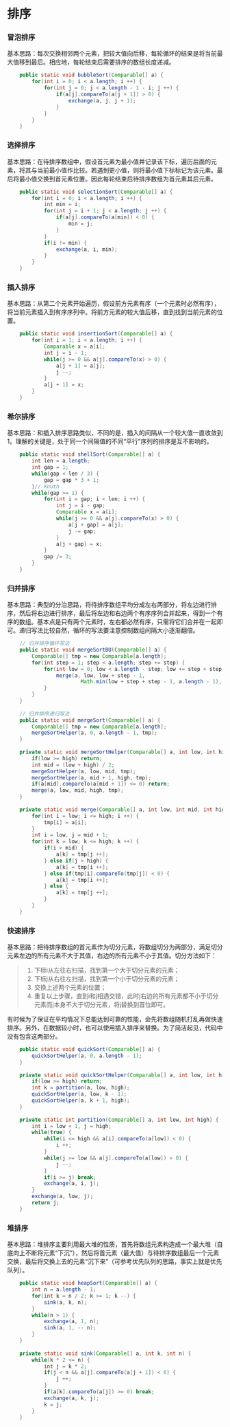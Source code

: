 # 排序

### 冒泡排序
基本思路：每次交换相邻两个元素，把较大值向后移，每轮循环的结果是将当前最大值移到最后。相应地，每轮结束后需要排序的数组长度递减。
```java
    public static void bubbleSort(Comparable[] a) {
        for(int i = 0; i < a.length; i ++) {
            for(int j = 0; j < a.length - 1 - i; j ++) {
                if(a[j].compareTo(a[j + 1]) > 0) {
                    exchange(a, j, j + 1);
                }
            }
        }
    }
```

### 选择排序
基本思路：在待排序数组中，假设首元素为最小值并记录该下标，遍历后面的元素，将其与当前最小值作比较。若遇到更小值，则将最小值下标标记为该元素。最后将最小值交换到首元素位置。因此每轮结束后待排序数组为首元素其后元素。
```java
    public static void selectionSort(Comparable[] a) {
        for(int i = 0; i < a.length; i ++) {
            int min = i;
            for(int j = i + 1; j < a.length; j ++) {
                if(a[j].compareTo(a[min]) < 0) {
                    min = j;
                }
            }
            if(i != min) {
                exchange(a, i, min);
            }
        }
    }
```

### 插入排序
基本思路：从第二个元素开始遍历，假设前方元素有序（一个元素时必然有序），将当前元素插入到有序序列中。将前方元素的较大值后移，直到找到当前元素的位置。
```java
    public static void insertionSort(Comparable[] a) {
        for(int i = 1; i < a.length; i ++) {
            Comparable x = a[i];
            int j = i - 1;
            while(j >= 0 && a[j].compareTo(x) > 0) {
                a[j + 1] = a[j];
                j --;
            }
            a[j + 1] = x;
        }
    }
```

### 希尔排序
基本思路：和插入排序思路类似，不同的是，插入的间隔从一个较大值一直收敛到1。理解的关键是，处于同一个间隔值的不同“平行”序列的排序是互不影响的。
```java
    public static void shellSort(Comparable[] a) {
        int len = a.length;
        int gap = 1;
        while(gap < len / 3) {
            gap = gap * 3 + 1;
        }// Knuth
        while(gap >= 1) {
            for(int i = gap; i < len; i ++) {
                int j = i - gap;
                Comparable x = a[i];
                while(j >= 0 && a[j].compareTo(x) > 0) {
                    a[j + gap] = a[j];
                    j -= gap;
                }
                a[j + gap] = x;
            }
            gap /= 3;
        }
    }
```

### 归并排序
基本思路：典型的分治思路，将待排序数组平均分成左右两部分，将左边进行排序，然后将右边进行排序，最后将左边和右边两个有序序列合并起来，得到一个有序的数组。基本点是只有两个元素时，左右都必然有序，只需将它们合并在一起即可。递归写法比较自然，循环的写法要注意控制数组间隔大小逐渐翻倍。
```java
    // 归并排序循环写法
    public static void mergeSortBU(Comparable[] a) {
        Comparable[] tmp = new Comparable[a.length];
        for(int step = 1; step < a.length; step += step) {
            for(int low = 0; low < a.length - step; low += step + step) {
                merge(a, low, low + step - 1,
                        Math.min(low + step + step - 1, a.length - 1), tmp);
            }
        }
    }
    
    // 归并排序递归写法
    public static void mergeSort(Comparable[] a) {
        Comparable[] tmp = new Comparable[a.length];
        mergeSortHelper(a, 0, a.length - 1, tmp);
    }
    
    private static void mergeSortHelper(Comparable[] a, int low, int high, Comparable[] tmp) {
        if(low >= high) return;
        int mid = (low + high) / 2;
        mergeSortHelper(a, low, mid, tmp);
        mergeSortHelper(a, mid + 1, high, tmp);
        if(a[mid].compareTo(a[mid + 1]) <= 0) return;
        merge(a, low, mid, high, tmp);
    }
    
    private static void merge(Comparable[] a, int low, int mid, int high, Comparable[] tmp) {
        for(int i = low; i <= high; i ++) {
            tmp[i] = a[i];
        }
        int i = low, j = mid + 1;
        for(int k = low; k <= high; k ++) {
            if(i > mid) {
                a[k] = tmp[j ++]; 
            } else if(j > high) {
                a[k] = tmp[i ++];
            } else if(tmp[i].compareTo(tmp[j]) < 0) {
                a[k] = tmp[i ++];
            } else {
                a[k] = tmp[j ++];
            }
        }
    }
```

### 快速排序
基本思路：把待排序数组的首元素作为切分元素，将数组切分为两部分，满足切分元素左边的所有元素不大于其值，右边的所有元素不小于其值。切分方法如下：
>1. 下标i从左往右扫描，找到第一个大于切分元素的元素；
>2. 下标j从右往左扫描，找到第一个小于切分元素的元素；
>3. 交换上述两个元素的位置；
>4. 重复以上步骤，直到i和j相遇交错，此时j右边的所有元素都不小于切分元素而j本身不大于切分元素，将j替换到首位即可。

有时候为了保证在平均情况下总能达到可靠的性能，会先将数组随机打乱再做快速排序。另外，在数据较小时，也可以使用插入排序来替换。为了简洁起见，代码中没有包含这两部分。

```java
    public static void quickSort(Comparable[] a) {
        quickSortHelper(a, 0, a.length - 1);
    }
    
    private static void quickSortHelper(Comparable[] a, int low, int high) {
        if(low >= high) return;
        int k = partition(a, low, high);
        quickSortHelper(a, low, k - 1);
        quickSortHelper(a, k + 1, high);
    }
    
    private static int partition(Comparable[] a, int low, int high) {
        int i = low + 1, j = high;
        while(true) {
            while(i <= high && a[i].compareTo(a[low]) < 0) {
                i ++;
            }
            while(j >= low && a[j].compareTo(a[low]) > 0) {
                j --;
            }
            if(i >= j) break;
            exchange(a, i, j);
        }
        exchange(a, low, j);
        return j;
    }
```

### 堆排序
基本思路：堆排序主要利用最大堆的性质，首先将数组元素构造成一个最大堆（自底向上不断将元素“下沉”），然后将首元素（最大值）与待排序数组最后一个元素交换，最后将交换上去的元素“沉下来”（可参考优先队列的思路，事实上就是优先队列）。
```java
    public static void heapSort(Comparable[] a) {
        int n = a.length - 1;
        for(int k = n / 2; k >= 1; k --) {
            sink(a, k, n);
        }
        while(n > 1) {
            exchange(a, 1, n);
            sink(a, 1, -- n);
        }
    }
    
    private static void sink(Comparable[] a, int k, int n) {
        while(k * 2 <= n) {
            int j = k * 2;
            if(j < n && a[j].compareTo(a[j + 1]) < 0) {
                j ++;
            }
            if(a[k].compareTo(a[j]) >= 0) break;
            exchange(a, k, j);
            k = j;
        }
    }
```
